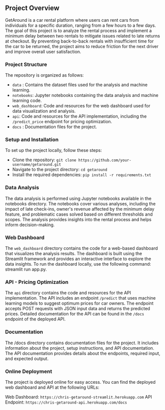 ## Project Overview
GetAround is a car rental platform where users can rent cars from individuals for a specific duration, ranging from a few hours to a few days. The goal of this project is to analyze the rental process and implement a minimum delay between two rentals to mitigate issues related to late returns at checkout. By preventing back-to-back rentals with insufficient time for the car to be returned, the project aims to reduce friction for the next driver and improve overall user satisfaction.

### Project Structure
The repository is organized as follows:

* `data` : Contains the dataset files used for the analysis and machine learning.
* `notebooks`: Jupyter notebooks containing the data analysis and machine learning code.
* `web_dashboard`: Code and resources for the web dashboard used for data visualization and analysis.
* `api`: Code and resources for the API implementation, including the `/predict_price` endpoint for pricing optimization.
* `docs` : Documentation files for the project.

### Setup and Installation
To set up the project locally, follow these steps:

* Clone the repository: `git clone https://github.com/your-username/getaround.git`
* Navigate to the project directory: `cd getaround`
* Install the required dependencies: `pip install -r requirements.txt`

### Data Analysis
The data analysis is performed using Jupyter notebooks available in the notebooks directory. The notebooks cover various analyses, including the impact of late check-ins, owner's revenue affected by the minimum delay feature, and problematic cases solved based on different thresholds and scopes. The analysis provides insights into the rental process and helps inform decision-making.

### Web Dashboard
The `web_dashboard` directory contains the code for a web-based dashboard that visualizes the analysis results. The dashboard is built using the Streamlit framework and provides an interactive interface to explore the data insights. To run the dashboard locally, use the following command: streamlit run app.py.

### API - Pricing Optimization
The `api` directory contains the code and resources for the API implementation. The API includes an endpoint `/predict` that uses machine learning models to suggest optimum prices for car owners. The endpoint accepts POST requests with JSON input data and returns the predicted prices. Detailed documentation for the API can be found in the `/docs` endpoint of the deployed API.

### Documentation
The /docs directory contains documentation files for the project. It includes information about the project, setup instructions, and API documentation. The API documentation provides details about the endpoints, required input, and expected output.

### Online Deployment
The project is deployed online for easy access. You can find the deployed web dashboard and API at the following URLs:

Web Dashboard: `https://chris-getaround-streamlit.herokuapp.com`
API Endpoint: `https://chris-getaround-api.herokuapp.com/docs`
